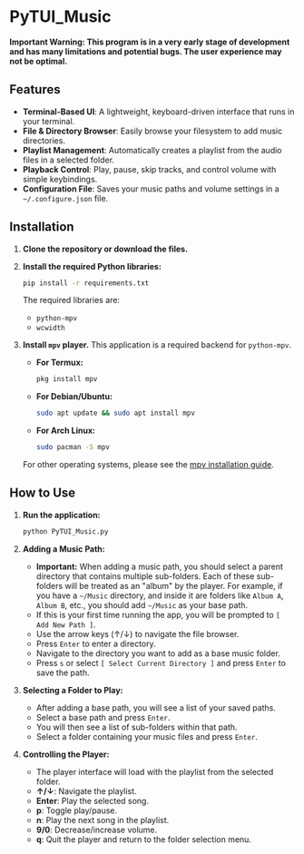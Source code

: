 # PyTUI_Music

**Important Warning: This program is in a very early stage of development and has many limitations and potential bugs. The user experience may not be optimal.**

## Features

- **Terminal-Based UI**: A lightweight, keyboard-driven interface that runs in your terminal.
- **File & Directory Browser**: Easily browse your filesystem to add music directories.
- **Playlist Management**: Automatically creates a playlist from the audio files in a selected folder.
- **Playback Control**: Play, pause, skip tracks, and control volume with simple keybindings.
- **Configuration File**: Saves your music paths and volume settings in a `~/.configure.json` file.

## Installation

1.  **Clone the repository or download the files.**

2.  **Install the required Python libraries:**

    ```bash
    pip install -r requirements.txt
    ```

    The required libraries are:
    - `python-mpv`
    - `wcwidth`

3.  **Install `mpv` player.** This application is a required backend for `python-mpv`.

    - **For Termux:**
      ```bash
      pkg install mpv
      ```

    - **For Debian/Ubuntu:**
      ```bash
      sudo apt update && sudo apt install mpv
      ```

    - **For Arch Linux:**
      ```bash
      sudo pacman -S mpv
      ```

    For other operating systems, please see the [mpv installation guide](https://mpv.io/installation/).

## How to Use

1.  **Run the application:**

    ```bash
    python PyTUI_Music.py
    ```

2.  **Adding a Music Path:**
    - **Important:** When adding a music path, you should select a parent directory that contains multiple sub-folders. Each of these sub-folders will be treated as an "album" by the player. For example, if you have a `~/Music` directory, and inside it are folders like `Album A`, `Album B`, etc., you should add `~/Music` as your base path.
    - If this is your first time running the app, you will be prompted to `[ Add New Path ]`.
    - Use the arrow keys (↑/↓) to navigate the file browser.
    - Press `Enter` to enter a directory.
    - Navigate to the directory you want to add as a base music folder.
    - Press `s` or select `[ Select Current Directory ]` and press `Enter` to save the path.

3.  **Selecting a Folder to Play:**
    - After adding a base path, you will see a list of your saved paths.
    - Select a base path and press `Enter`.
    - You will then see a list of sub-folders within that path.
    - Select a folder containing your music files and press `Enter`.

4.  **Controlling the Player:**
    - The player interface will load with the playlist from the selected folder.
    - **↑/↓**: Navigate the playlist.
    - **Enter**: Play the selected song.
    - **p**: Toggle play/pause.
    - **n**: Play the next song in the playlist.
    - **9/0**: Decrease/increase volume.
    - **q**: Quit the player and return to the folder selection menu.
